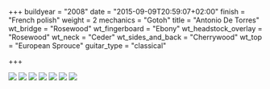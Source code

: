+++
buildyear = "2008"
date = "2015-09-09T20:59:07+02:00"
finish = "French polish"
weight = 2
mechanics = "Gotoh"
title = "Antonio De Torres"
wt_bridge = "Rosewood"
wt_fingerboard = "Ebony"
wt_headstock_overlay = "Rosewood"
wt_neck = "Ceder"
wt_sides_and_back = "Cherrywood"
wt_top = "European Sprouce"
guitar_type = "classical"

+++

[![](/img/guitar/torres_1/guitars_001.jpg)](/img/guitar/torres_1/guitars_001.jpg)
![](/img/guitar/torres_1/guitars_002.jpg)
![](/img/guitar/torres_1/guitars_020.jpg)
![](/img/guitar/torres_1/guitars_027.jpg)
![](/img/guitar/torres_1/guitars_037.jpg)
![](/img/guitar/torres_1/guitars_041.jpg)
![](/img/guitar/torres_1/guitars_042.jpg)